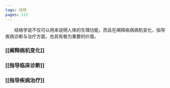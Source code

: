 ```yaml
---
tags: 经络
pages: 117
---
```

&emsp;&emsp;经络学说不仅可以用来说明人体的生理功能，而且在阐释疾病病机变化，指导疾病诊断与治疗方面，也具有极为重要的价值。

### [[阐释病机变化]]
### [[指导临床诊断]]
### [[指导疾病治疗]]